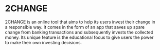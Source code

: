 # 2CHANGE
2CHANGE is an online tool that aims to help its users invest their change in a responsible way. It comes in the form of an app that saves up spare change from banking transactions and subsequently invests  the collected money. Its unique feature is the educational focus to give users the power to make their own investing decisions. 
